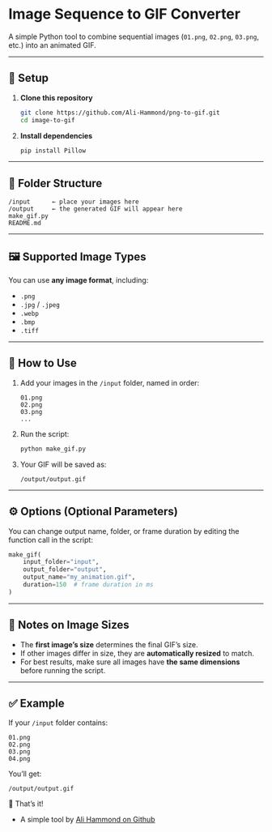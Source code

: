 # Image Sequence to GIF Converter

A simple Python tool to combine sequential images (`01.png`, `02.png`, `03.png`, etc.) into an animated GIF.

---

## 🚀 Setup

1. **Clone this repository**

   ```bash
   git clone https://github.com/Ali-Hammond/png-to-gif.git
   cd image-to-gif
   ```

2. **Install dependencies**

   ```bash
   pip install Pillow
   ```

---

## 📁 Folder Structure

```
/input      ← place your images here
/output     ← the generated GIF will appear here
make_gif.py
README.md
```

---

## 🖼️ Supported Image Types

You can use **any image format**, including:
- `.png`
- `.jpg` / `.jpeg`
- `.webp`
- `.bmp`
- `.tiff`

---

## 🧩 How to Use

1. Add your images in the `/input` folder, named in order:
   ```
   01.png
   02.png
   03.png
   ...
   ```
2. Run the script:
   ```bash
   python make_gif.py
   ```
3. Your GIF will be saved as:
   ```
   /output/output.gif
   ```

---

## ⚙️ Options (Optional Parameters)

You can change output name, folder, or frame duration by editing the function call in the script:

```python
make_gif(
    input_folder="input",
    output_folder="output",
    output_name="my_animation.gif",
    duration=150  # frame duration in ms
)
```

---

## 🧠 Notes on Image Sizes

- The **first image’s size** determines the final GIF’s size.
- If other images differ in size, they are **automatically resized** to match.
- For best results, make sure all images have **the same dimensions** before running the script.

---

## ✅ Example

If your `/input` folder contains:

```
01.png
02.png
03.png
04.png
```

You’ll get:

```
/output/output.gif
```

🎉 That’s it!

- A simple tool by [Ali Hammond on Github](https://www.github.com/Ali-Hammond/)